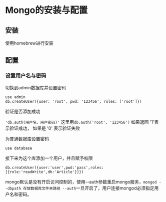 # Mongo的安装与配置
## 安装
使用homebrew进行安装

## 配置

### 设置用户名与密码

切换到admin数据库并设置密码

```
use admin
db.createUser({user: 'root', pwd: '123456', roles: ['root']})
```

验证是否添加成功

`'db.auth(用户名，用户密码)'` 这里用`db.auth('root', '123456')` 如果返回 '1'表示验证成功， 如果是 '0' 表示验证失败

为普通数据库设置密码

`use database`

接下来为这个库添加一个用户，并且赋予权限

`db.createUser({user:'user',pwd:'pass',roles: [{role:'readWrite',db:'Article'}]})`

mongo默认是没有开启访问控制的，使用--auth参数重启mongo服务，`mongod --dbpath 存放数据库文件夹路径 --auth`一旦开启了，用户连接mongod必须指定用户名和密码。